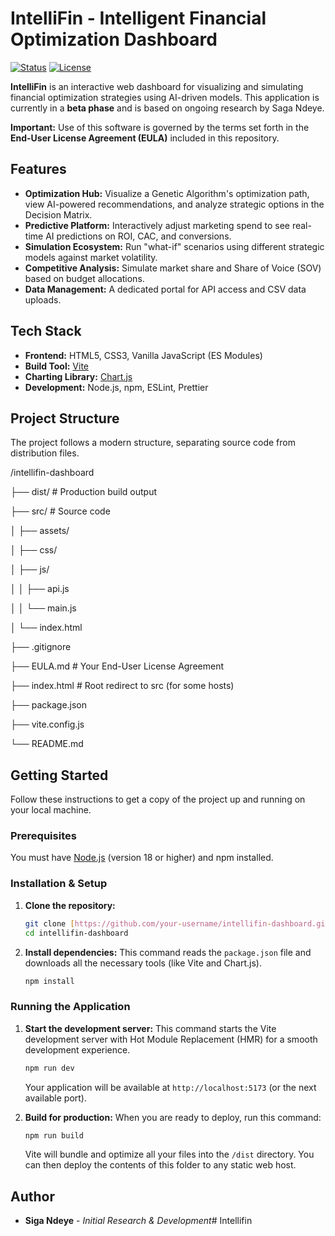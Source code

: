 # IntelliFin - Intelligent Financial Optimization Dashboard

[![Status](https://img.shields.io/badge/status-beta-orange.svg)]() [![License](https://img.shields.io/badge/License-Proprietary%20EULA-red.svg)](EULA.md)

**IntelliFin** is an interactive web dashboard for visualizing and simulating financial optimization strategies using AI-driven models. This application is currently in a **beta phase** and is based on ongoing research by Saga Ndeye.

**Important:** Use of this software is governed by the terms set forth in the **End-User License Agreement (EULA)** included in this repository.

## Features

-   **Optimization Hub:** Visualize a Genetic Algorithm's optimization path, view AI-powered recommendations, and analyze strategic options in the Decision Matrix.
-   **Predictive Platform:** Interactively adjust marketing spend to see real-time AI predictions on ROI, CAC, and conversions.
-   **Simulation Ecosystem:** Run "what-if" scenarios using different strategic models against market volatility.
-   **Competitive Analysis:** Simulate market share and Share of Voice (SOV) based on budget allocations.
-   **Data Management:** A dedicated portal for API access and CSV data uploads.

## Tech Stack

-   **Frontend:** HTML5, CSS3, Vanilla JavaScript (ES Modules)
-   **Build Tool:** [Vite](https://vitejs.dev/)
-   **Charting Library:** [Chart.js](https://www.chartjs.org/)
-   **Development:** Node.js, npm, ESLint, Prettier

## Project Structure

The project follows a modern structure, separating source code from distribution files.

/intellifin-dashboard

├── dist/                # Production build output

├── src/                 # Source code

│   ├── assets/

│   ├── css/

│   ├── js/

│   │   ├── api.js

│   │   └── main.js

│   └── index.html

├── .gitignore

├── EULA.md              # Your End-User License Agreement

├── index.html           # Root redirect to src (for some hosts)

├── package.json

├── vite.config.js

└── README.md


## Getting Started

Follow these instructions to get a copy of the project up and running on your local machine.

### Prerequisites

You must have [Node.js](https://nodejs.org/) (version 18 or higher) and npm installed.

### Installation & Setup

1.  **Clone the repository:**
    ```sh
    git clone [https://github.com/your-username/intellifin-dashboard.git](https://github.com/your-username/intellifin-dashboard.git)
    cd intellifin-dashboard
    ```

2.  **Install dependencies:**
    This command reads the `package.json` file and downloads all the necessary tools (like Vite and Chart.js).
    ```sh
    npm install
    ```

### Running the Application

1.  **Start the development server:**
    This command starts the Vite development server with Hot Module Replacement (HMR) for a smooth development experience.
    ```sh
    npm run dev
    ```
    Your application will be available at `http://localhost:5173` (or the next available port).

2.  **Build for production:**
    When you are ready to deploy, run this command:
    ```sh
    npm run build
    ```
    Vite will bundle and optimize all your files into the `/dist` directory. You can then deploy the contents of this folder to any static web host.

## Author

* **Siga Ndeye** - *Initial Research & Development*# Intellifin
